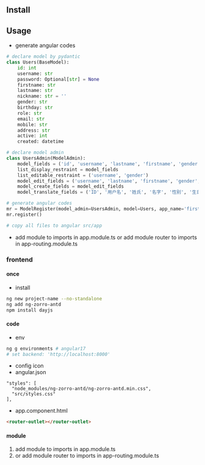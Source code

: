 ## Install

## Usage
- generate angular codes
```python
# declare model by pydantic
class Users(BaseModel):
    id: int
    username: str
    password: Optional[str] = None
    firstname: str
    lastname: str
    nickname: str = ''
    gender: str
    birthday: str
    role: str
    email: str
    mobile: str
    address: str
    active: int
    created: datetime

# declare model admin
class UsersAdmin(ModelAdmin):
    model_fields = ('id', 'username', 'lastname', 'firstname', 'gender', 'birthday', 'role', 'active', 'created')
    list_display_restraint = model_fields
    list_editable_restraint = ('username', 'gender')
    model_edit_fields = ('username', 'lastname', 'firstname', 'gender', 'birthday', 'role', 'active')
    model_create_fields = model_edit_fields
    model_translate_fields = ('ID', '用户名', '姓氏', '名字', '性别', '生日', '角色', '是否激活', '创建时间')

# generate angular codes
mr = ModelRegister(model_admin=UsersAdmin, model=Users, app_name='first')
mr.register()

# copy all files to angular src/app
```
- add module to imports in app.module.ts or add module router to imports in app-routing.module.ts

### frontend
#### once
- install
```bash
ng new project-name --no-standalone
ng add ng-zorro-antd
npm install dayjs
```
#### code
- env
```bash
ng g environments # angular17
# set backend: 'http://localhost:8000'

```
- config icon
- angular.json
```
"styles": [
  "node_modules/ng-zorro-antd/ng-zorro-antd.min.css",
  "src/styles.css"
],
```
- app.component.html
```html
<router-outlet></router-outlet>
```
#### module
1. add module to imports in app.module.ts
2. or add module router to imports in app-routing.module.ts





